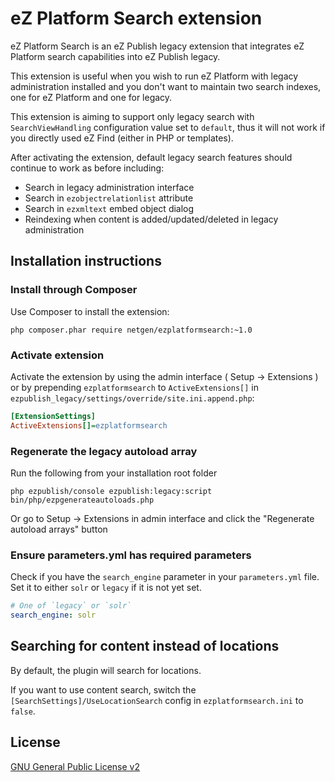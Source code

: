 eZ Platform Search extension
============================

eZ Platform Search is an eZ Publish legacy extension that integrates eZ Platform search
capabilities into eZ Publish legacy.

This extension is useful when you wish to run eZ Platform with legacy administration installed
and you don't want to maintain two search indexes, one for eZ Platform and one for legacy.

This extension is aiming to support only legacy search with `SearchViewHandling` configuration
value set to `default`, thus it will not work if you directly used eZ Find (either in PHP or
templates).

After activating the extension, default legacy search features should continue to work as before
including:

* Search in legacy administration interface
* Search in `ezobjectrelationlist` attribute
* Search in `ezxmltext` embed object dialog
* Reindexing when content is added/updated/deleted in legacy administration

Installation instructions
-------------------------

### Install through Composer

Use Composer to install the extension:

```
php composer.phar require netgen/ezplatformsearch:~1.0
```

### Activate extension

Activate the extension by using the admin interface ( Setup -> Extensions ) or by
prepending `ezplatformsearch` to `ActiveExtensions[]` in `ezpublish_legacy/settings/override/site.ini.append.php`:

```ini
[ExtensionSettings]
ActiveExtensions[]=ezplatformsearch
```

### Regenerate the legacy autoload array

Run the following from your installation root folder

    php ezpublish/console ezpublish:legacy:script bin/php/ezpgenerateautoloads.php

Or go to Setup -> Extensions in admin interface and click the "Regenerate autoload arrays" button

### Ensure parameters.yml has required parameters

Check if you have the `search_engine` parameter in your `parameters.yml` file. Set it to either `solr` or `legacy` if it is not yet set.

```yml
# One of `legacy` or `solr`
search_engine: solr
```

Searching for content instead of locations
------------------------------------------

By default, the plugin will search for locations.

If you want to use content search, switch the `[SearchSettings]/UseLocationSearch` config in `ezplatformsearch.ini` to `false`.

License
-------

[GNU General Public License v2](LICENSE)
